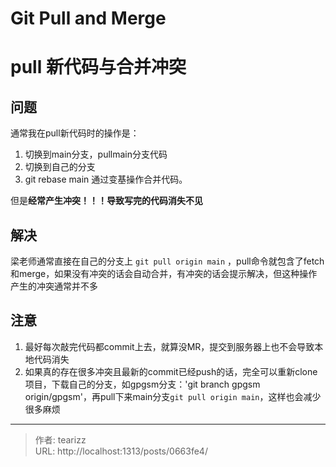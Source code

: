# Git Pull and Merge


<!--more-->
# pull 新代码与合并冲突

## 问题
通常我在pull新代码时的操作是：
1. 切换到main分支，pullmain分支代码
2. 切换到自己的分支 
3. git rebase main 通过变基操作合并代码。 

但是**经常产生冲突！！！导致写完的代码消失不见**

## 解决
梁老师通常直接在自己的分支上 `git pull origin main` ，pull命令就包含了fetch和merge，如果没有冲突的话会自动合并，有冲突的话会提示解决，但这种操作产生的冲突通常并不多

## 注意
1. 最好每次敲完代码都commit上去，就算没MR，提交到服务器上也不会导致本地代码消失
2. 如果真的存在很多冲突且最新的commit已经push的话，完全可以重新clone项目，下载自己的分支，如gpgsm分支：'git branch gpgsm origin/gpgsm'，再pull下来main分支`git pull origin main`，这样也会减少很多麻烦


---

> 作者: tearizz  
> URL: http://localhost:1313/posts/0663fe4/  

